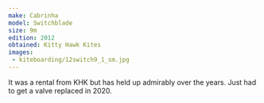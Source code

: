```yaml
---
make: Cabrinha
model: Switchblade
size: 9m
edition: 2012
obtained: Kitty Hawk Kites
images:
 - kiteboarding/12switch9_1_sm.jpg
---
```


It was a rental from KHK but has held up admirably over the years.
Just had to get a valve replaced in 2020.
